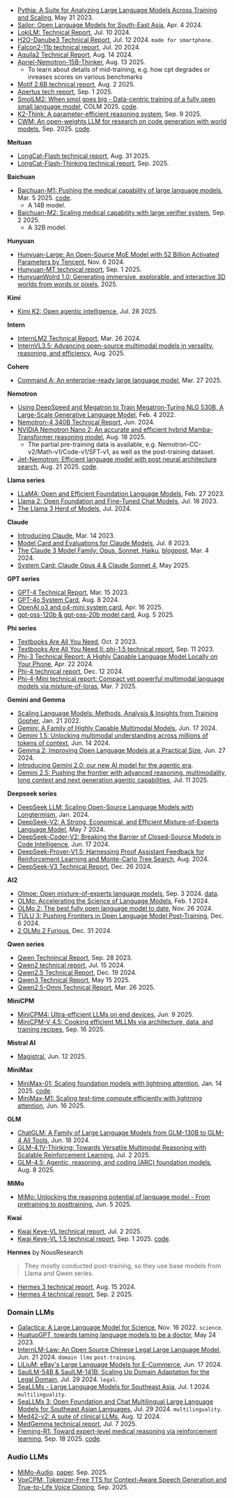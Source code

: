 
- [Pythia: A Suite for Analyzing Large Language Models Across Training and Scaling](https://arxiv.org/pdf/2304.01373), May 31 2023.
- [Sailor: Open Language Models for South-East Asia](https://arxiv.org/pdf/2404.03608), Apr. 4 2024.
- [LokiLM: Technical Report](https://arxiv.org/abs/2407.07370), Jul. 10 2024.
- [H2O-Danube3 Technical Report](https://arxiv.org/pdf/2407.09276), Jul. 12 2024. `made for smartphone`.
- [Falcon2-11b technical report](https://arxiv.org/pdf/2407.14885), Jul. 20 2024.
- [Aquila2 Technical Report](https://arxiv.org/pdf/2408.07410), Aug. 14 2024.
- [Apriel-Nemotron-15B-Thinker](https://arxiv.org/pdf/2508.10948), Aug. 13 2025.
  - To learn about details of mid-training, e.g. how cpt degrades or inreases scores on various benchmarks
- [Motif 2.6B technical report](https://arxiv.org/pdf/2508.09148), Aug. 2 2025.
- [Apertus tech report](https://github.com/swiss-ai/apertus-tech-report/tree/main), Sep. 1 2025.
- [SmolLM2: When smol goes big - Data-centric training of a fully open small language model](https://openreview.net/pdf?id=3JiCl2A14H), COLM 2025. [code](https://openreview.net/pdf?id=3JiCl2A14H).
- [K2-Think: A parameter-efficient reasoning system](https://k2think-about.pages.dev/assets/tech-report/K2-Think_Tech-Report.pdf), Sep. 9 2025.
- [CWM: An open-weights LLM for research on code generation with world models](https://scontent-hkg1-2.xx.fbcdn.net/v/t39.2365-6/553592426_661450129912484_4072750821656455102_n.pdf?_nc_cat=103&ccb=1-7&_nc_sid=3c67a6&_nc_ohc=iRs3sgpeI1MQ7kNvwEzXzT5&_nc_oc=AdnKaD3YknEDLE830bensncGrJb4hB2lv_Rz2Z8JKkeiQf0jMnKZjHGnyPQfIf1CukI&_nc_zt=14&_nc_ht=scontent-hkg1-2.xx&_nc_gid=I6ttY7PL4arYnEqVPu3RQg&oh=00_Afa2FE-KuuWwqV_kOaJugTzUd3XVWnedggIk1jTYFY-sGQ&oe=68DA85B5), Sep. 2025. [code](https://github.com/facebookresearch/cwm).

**Meituan**
- [LongCat-Flash technical report](https://t.co/QGZbEMOMLl), Aug. 31 2025.
- [LongCat-Flash-Thinking technical report](https://github.com/meituan-longcat/LongCat-Flash-Thinking/blob/main/tech_report.pdf), Sep. 2025.

**Baichuan**
- [Baichuan-M1: Pushing the medical capability of large language models](https://arxiv.org/pdf/2502.12671), Mar. 5 2025. [code](https://github.com/baichuan-inc/Baichuan-M1-14B).
  - A 14B model.
- [Baichuan-M2: Scaling medical capability with large verifier system](https://arxiv.org/pdf/2509.02208), Sep. 2 2025.
  - A 32B model. 

**Hunyuan**
- [Hunyuan-Large: An Open-Source MoE Model with 52 Billion Activated Parameters by Tencent](https://arxiv.org/pdf/2411.02265), Nov. 6 2024.
- [Hunyuan-MT technical report](https://github.com/Tencent-Hunyuan/Hunyuan-MT/blob/main/Hunyuan_MT_Technical_Report.pdf), Sep. 1 2025.
- [HunyuanWolrd 1.0: Generating immersive, explorable, and interactive 3D worlds from words or pixels](https://3d-models.hunyuan.tencent.com/world/HY_World_1_technical_report.pdf), 2025.

**Kimi**
- [Kimi K2: Open agentic intelligence](https://arxiv.org/pdf/2507.20534), Jul. 28 2025.

**Intern**
- [InternLM2 Technical Report](https://arxiv.org/pdf/2403.17297), Mar. 26 2024.
- [InternVL3.5: Advancing open-source multimodal models in versality, reasoning, and efficiency](https://arxiv.org/pdf/2508.18265), Aug. 2025.

**Cohere**
- [Command A: An enterprise-ready large language model](https://cohere.com/research/papers/command-a-technical-report.pdf), Mar. 27 2025.

**Nemotron**
- [Using DeepSpeed and Megatron to Train Megatron-Turing NLG 530B, A Large-Scale Generative Language Model](https://arxiv.org/pdf/2201.11990), Feb. 4 2022.
- [Nemotron-4 340B Technical Report](https://d1qx31qr3h6wln.cloudfront.net/publications/Nemotron_4_340B_8T_0.pdf), Jun. 2024.
- [NVIDIA Nemotron Nano 2: An accurate and efficient hybrid Mamba-Transformer reasoning model](https://research.nvidia.com/labs/adlr/files/NVIDIA-Nemotron-Nano-2-Technical-Report.pdf), Aug. 18 2025.
  - The partial pre-training data is available, e.g. Nemotron-CC-v2/Math-v1/Code-v1/SFT-v1, as well as the post-training dataset.
- [Jet-Nemotron: Efficient language model with post neural architecture search](https://arxiv.org/pdf/2508.15884), Aug. 21 2025. [code](https://github.com/NVlabs/Jet-Nemotron).

**Llama series**
- [LLaMA: Open and Efficient Foundation Language Models](https://arxiv.org/abs/2302.13971), Feb. 27 2023.
- [Llama 2: Open Foundation and Fine-Tuned Chat Models](https://arxiv.org/abs/2307.09288), Jul. 18 2023.
- [The Llama 3 Herd of Models](https://arxiv.org/pdf/2407.21783), Jul. 2024.

**Claude**
- [Introducing Claude](https://www.anthropic.com/news/introducing-claude), Mar. 14 2023.
- [Model Card and Evaluations for Claude Models](https://www-cdn.anthropic.com/bd2a28d2535bfb0494cc8e2a3bf135d2e7523226/Model-Card-Claude-2.pdf), Jul. 8 2023.
- [The Claude 3 Model Family: Opus, Sonnet, Haiku](https://www-cdn.anthropic.com/de8ba9b01c9ab7cbabf5c33b80b7bbc618857627/Model_Card_Claude_3.pdf), [blogpost](https://www.anthropic.com/news/claude-3-family), Mar. 4 2024.
- [System Card: Claude Opus 4 & Claude Sonnet 4](https://www-cdn.anthropic.com/6be99a52cb68eb70eb9572b4cafad13df32ed995.pdf), May 2025.

**GPT series**
- [GPT-4 Technical Report](https://arxiv.org/abs/2303.08774), Mar. 15 2023.
- [GPT-4o System Card](https://arxiv.org/pdf/2410.21276), Aug. 8 2024.
- [OpenAI o3 and o4-mini system card](https://cdn.openai.com/pdf/2221c875-02dc-4789-800b-e7758f3722c1/o3-and-o4-mini-system-card.pdf), Apr. 16 2025.
- [gpt-oss-120b & gpt-oss-20b model card](https://cdn.openai.com/pdf/419b6906-9da6-406c-a19d-1bb078ac7637/oai_gpt-oss_model_card.pdf), Aug. 5 2025.

**Phi series**
- [Textbooks Are All You Need](https://arxiv.org/pdf/2306.11644), Oct. 2 2023.
- [Textbooks Are All You Need II: phi-1.5 technical report](https://arxiv.org/abs/2309.05463), Sep. 11 2023.
- [Phi-3 Technical Report: A Highly Capable Language Model Locally on Your Phone](https://arxiv.org/abs/2404.14219), Apr. 22 2024.
- [Phi-4 technical report](https://arxiv.org/pdf/2412.08905), Dec. 12 2024.
- [Phi-4-Mini technical report: Compact yet powerful multimodal language models via mixture-of-loras](https://arxiv.org/pdf/2503.01743), Mar. 7 2025.

**Gemini and Gemma**
- [Scaling Language Models: Methods, Analysis & Insights from Training Gopher](https://arxiv.org/pdf/2112.11446), Jan. 21 2022.
- [Gemini: A Family of Highly Capable Multimodal Models](https://arxiv.org/pdf/2312.11805), Jun. 17 2024.
- [Gemini 1.5: Unlocking multimodal understanding across millions of tokens of context](https://arxiv.org/pdf/2403.05530), Jun. 14 2024.
- [Gemma 2: Improving Open Language Models at a Practical Size](https://storage.googleapis.com/deepmind-media/gemma/gemma-2-report.pdf), Jun. 27 2024.
- [Introducing Gemini 2.0: our new AI model for the agentic era](https://blog.google/technology/google-deepmind/google-gemini-ai-update-december-2024/#ceo-message).
- [Gemini 2.5: Pushing the frontier with advanced reasoning, multimodality, long context and next generation agentic capabilities](https://arxiv.org/pdf/2507.06261), Jul. 11 2025.

**Deepseek series**
- [DeepSeek LLM: Scaling Open-Source Language Models with Longtermism](https://arxiv.org/abs/2401.02954), Jan. 2024.
- [DeepSeek-V2: A Strong, Economical, and Efficient Mixture-of-Experts Language Model](https://arxiv.org/abs/2405.04434), May 7 2024.
- [DeepSeek-Coder-V2: Breaking the Barrier of Closed-Source Models in Code Intelligence](https://arxiv.org/abs/2406.11931), Jun. 17 2024.
- [DeepSeek-Prover-V1.5: Harnessing Proof Assistant Feedback for Reinforcement Learning and Monte-Carlo Tree Search](https://arxiv.org/pdf/2408.08152), Aug. 2024.
- [DeepSeek-V3 Technical Report](https://arxiv.org/abs/2412.19437), Dec. 26 2024.

**AI2**
- [Olmoe: Open mixture-of-experts language models](https://arxiv.org/pdf/2409.02060), Sep. 3 2024. [data](https://huggingface.co/datasets/allenai/OLMoE-mix-0924).
- [OLMo: Accelerating the Science of Language Models](https://arxiv.org/abs/2402.00838), Feb. 1 2024.
- [OLMo 2: The best fully open language model to date](https://allenai.org/blog/olmo2), Nov. 26 2024.
- [TÜLU 3: Pushing Frontiers in Open Language Model Post-Training](https://arxiv.org/pdf/2411.15124), Dec. 6 2024.
- [2 OLMo 2 Furious](https://arxiv.org/pdf/2501.00656), Dec. 31 2024.

**Qwen series**
- [Qwen Technincal Report](https://arxiv.org/pdf/2309.16609), Sep. 28 2023.
- [Qwen2 technical report](https://arxiv.org/pdf/2407.10671), Jul. 15 2024.
- [Qwen2.5 Technical Report](https://arxiv.org/pdf/2412.15115), Dec. 19 2024.
- [Qwen3 Technical Report](https://arxiv.org/pdf/2505.09388), May 15 2025.
- [Qwen2.5-Omni Technical Report](https://arxiv.org/pdf/2503.20215), Mar. 26 2025.

**MiniCPM**
- [MiniCPM4: Ultra-efficient LLMs on end devices](https://arxiv.org/pdf/2506.07900), Jun. 9 2025.
- [MiniCPM-V 4.5: Cooking efficient MLLMs via architecture, data, and training recipes](https://arxiv.org/pdf/2509.18154), Sep. 16 2025.

**Mistral AI**
- [Magistral](https://arxiv.org/pdf/2506.10910), Jun. 12 2025.

**MiniMax**
- [MiniMax-01: Scaling foundation models with lightning attention](https://arxiv.org/pdf/2501.08313), Jan. 14 2025. [code](https://github.com/MiniMax-AI/MiniMax-01).
- [MiniMax-M1: Scaling test-time compute efficiently with lightning attention](https://github.com/MiniMax-AI/MiniMax-M1/blob/main/MiniMax_M1_tech_report.pdf), Jun. 16 2025.

**GLM**
- [ChatGLM: A Family of Large Language Models from GLM-130B to GLM-4 All Tools](https://arxiv.org/pdf/2406.12793), Jun. 18 2024.
- [GLM-4.1V-Thinking: Towards Versatile Multimodal Reasoning with Scalable Reinforcement Learning](https://arxiv.org/pdf/2507.01006), Jul. 2 2025.
- [GLM-4.5: Agentic, reasoning, and coding (ARC) foundation models](https://arxiv.org/pdf/2508.06471), Aug. 8 2025.

**MiMo**
- [MiMo: Unlocking the reasoning potential of language model - From pretraining to posttraining](https://arxiv.org/pdf/2505.07608), Jun. 5 2025.

**Kwai**
- [Kwai Keye-VL technical report](https://arxiv.org/pdf/2507.01949), Jul. 2 2025.
- [Kwai Keye-VL 1.5 technical report](https://arxiv.org/pdf/2509.01563), Sep. 1 2025. [code](https://github.com/Kwai-Keye/Keye).

**Hermes** by NousResearch
> They mostly conducted post-training, so they use base models from Llama and Qwen series.
- [Hermes 3 technical report](https://arxiv.org/pdf/2408.11857), Aug. 15 2024.
- [Hermes 4 technical report](https://arxiv.org/pdf/2508.18255), Sep. 2 2025.

### Domain LLMs

- [Galactica: A Large Language Model for Science](https://arxiv.org/pdf/2211.09085), Nov. 16 2022. `science`.
- [HuatuoGPT, towards taming language models to be a doctor](https://arxiv.org/pdf/2305.15075), May 24 2023.
- [InternLM-Law: An Open Source Chinese Legal Large Language Model](https://arxiv.org/pdf/2406.14887), Jun. 21 2024. `domain llms` `post-training`.
- [LiLiuM: eBay's Large Language Models for E-Commerce](https://arxiv.org/pdf/2406.12023), Jun. 17 2024.
- [SaulLM-54B & SaulLM-141B: Scaling Up Domain Adaptation for the Legal Domain](https://arxiv.org/pdf/2407.19584), Jul. 29 2024. `legal`.
- [SeaLLMs - Large Language Models for Southeast Asia](https://arxiv.org/pdf/2312.00738), Jul. 1 2024. `multilinguality`.
- [SeaLLMs 3: Open Foundation and Chat Multilingual Large Language Models for Southeast Asian Languages](https://arxiv.org/pdf/2407.19672), Jul. 29 2024. `multilinguality`.
- [Med42-v2: A suite of clinical LLMs](https://arxiv.org/pdf/2408.06142), Aug. 12 2024.
- [MedGemma technical report](https://arxiv.org/pdf/2507.05201), Jul. 7 2025.
- [Fleming-R1: Toward expert-level medical reasoning via reinforcement learning](https://arxiv.org/pdf/2509.15279), Sep. 18 2025. [code](https://github.com/UbiquantAI/Fleming-R1).

### Audio LLMs

- [MiMo-Audio](https://xiaomimimo.github.io/MiMo-Audio-Demo/). [paper](https://github.com/XiaomiMiMo/MiMo-Audio/blob/main/MiMo-Audio-Technical-Report.pdf). Sep. 2025.
- [VoxCPM: Tokenizer-Free TTS for Context-Aware Speech Generation and True-to-Life Voice Cloning](https://github.com/OpenBMB/VoxCPM), Sep. 2025.


